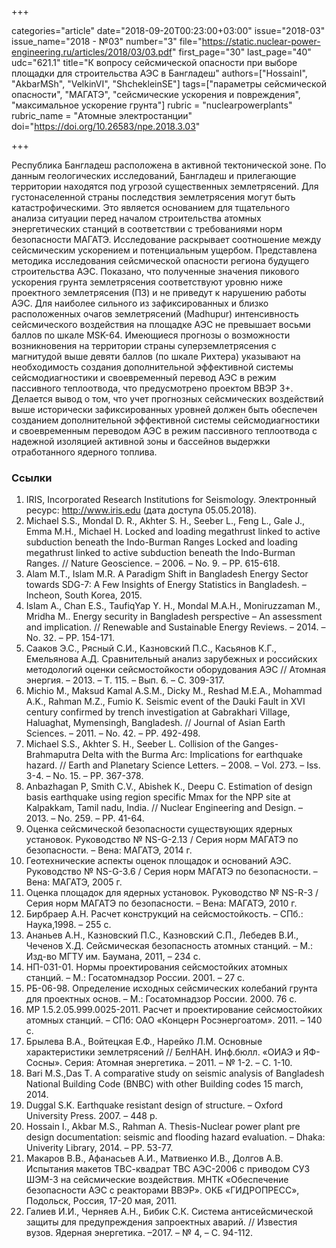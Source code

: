 +++

categories="article"
date="2018-09-20T00:23:00+03:00"
issue="2018-03"
issue_name="2018 - №03"
number="3"
file="https://static.nuclear-power-engineering.ru/articles/2018/03/03.pdf"
first_page="30"
last_page="40"
udc="621.1"
title="К вопросу сейсмической опасности при выборе площадки для строительства АЭС в Бангладеш"
authors=["HossainI", "АkbarMSh", "VelkinVI", "ShchekleinSE"]
tags=["параметры сейсмической опасности", "МАГАТЭ", "сейсмические ускорения и повреждения", "максимальное ускорение грунта"]
rubric = "nuclearpowerplants"
rubric_name = "Атомные электростанции"
doi="https://doi.org/10.26583/npe.2018.3.03"

+++

Республика Бангладеш расположена в активной тектонической зоне. По данным геологических исследований, Бангладеш и прилегающие территории находятся под угрозой существенных землетрясений. Для густонаселенной страны последствия землетрясения могут быть катастрофическими. Это является основанием для тщательного анализа ситуации перед началом строительства атомных энергетических станций в соответствии с требованиями норм безопасности МАГАТЭ. Исследование раскрывает соотношение между сейсмическим ускорением и потенциальным ущербом. Представлена методика исследования сейсмической опасности региона будущего строительства АЭС. Показано, что полученные значения пикового ускорения грунта землетрясения соответствуют уровню ниже проектного землетрясения (ПЗ) и не приведут к нарушению работы АЭС. Для наиболее сильного из зафиксированных и близко расположенных очагов землетрясений (Madhupur) интенсивность сейсмического воздействия на площадке АЭС не превышает восьми баллов по шкале MSK-64. Имеющиеся прогнозы о возможности возникновения на территории страны суперземлетрясения с магнитудой выше девяти баллов (по шкале Рихтера) указывают на необходимость создания дополнительной эффективной системы сейсмодиагностики и своевременный перевод АЭС в режим пассивного теплоотвода, что предусмотрено проектом ВВЭР 3+. Делается вывод о том, что учет прогнозных сейсмических воздействий выше исторически зафиксированных уровней должен быть обеспечен созданием дополнительной эффективной системы сейсмодиагностики и своевременным переводом АЭС в режим пассивного теплоотвода с надежной изоляцией активной зоны и бассейнов выдержки отработанного ядерного топлива.

### Ссылки

1. IRIS, Incorporated Research Institutions for Seismology. Электронный ресурс: http://www.iris.edu (дата доступа 05.05.2018).
2. Michael S.S., Mondal D. R., Akhter S. H., Seeber L., Feng L., Gale J., Emma M.H., Michael H. Locked and loading megathrust linked to active subduction beneath the Indo-Burman Ranges Locked and loading megathrust linked to active subduction beneath the Indo-Burman Ranges. // Nature Geoscience. – 2006. – No. 9. – PP. 615-618.
3. Alam M.T., Islam M.R. A Paradigm Shift in Bangladesh Energy Sector towards SDG-7: A Few Insights of Energy Statistics in Bangladesh. – Incheon, South Korea, 2015.
4. Islam A., Chan E.S., TaufiqYap Y. H., Mondal M.A.H., Moniruzzaman M., Mridha M.. Energy security in Bangladesh perspective – An assessment and implication. // Renewable and Sustainable Energy Reviews. – 2014. – No. 32. – PP. 154-171.
5. Сааков Э.С., Рясный С.И., Казновский П.С., Касьянов К.Г., Емельянова А.Д. Сравнительный анализ зарубежных и российских методологий оценки сейсмостойкости оборудования АЭС // Атомная энергия. – 2013. – Т. 115. – Вып. 6. – С. 309-317.
6. Michio M., Maksud Kamal A.S.M., Dicky M., Reshad M.E.A., Mohammad A.K., Rahman M.Z., Fumio K. Seismic event of the Dauki Fault in XVI century confirmed by trench investigation at Gabrakhari Village, Haluaghat, Mymensingh, Bangladesh. // Journal of Asian Earth Sciences. – 2011. – No. 42. – PP. 492-498.
7. Michael S.S., Akhter S. H., Seeber L. Collision of the Ganges-Brahmaputra Delta with the Burma Arc: Implications for earthquake hazard. // Earth and Planetary Science Letters. – 2008. – Vol. 273. – Iss. 3-4. – No. 15. – PP. 367-378.
8. Anbazhagan P, Smith C.V., Abishek К., Deepu С. Estimation of design basis earthquake using region specific Mmax for the NPP site at Kalpakkam, Tamil nadu, India. // Nuclear Engineering and Design. – 2013. – No. 259. – PP. 41-64.
9. Оценка сейсмической безопасности существующих ядерных установок. Руководство № NS-G-2.13 / Серия норм МАГАТЭ по безопасности. – Вена: МАГАТЭ, 2014 г.
10. Геотехнические аспекты оценок площадок и оснований АЭС. Руководство № NS-G-3.6 / Серия норм МАГАТЭ по безопасности. – Вена: МАГАТЭ, 2005 г.
11. Оценка площадок для ядерных установок. Руководство № NS-R-3 / Серия норм МАГАТЭ по безопасности. – Вена: МАГАТЭ, 2010 г.
12. Бирбраер А.Н. Расчет конструкций на сейсмостойкость. – СПб.: Наука,1998. – 255 с.
13. Ананьев А.Н., Казновский П.С., Казновский С.П., Лебедев В.И., Чеченов Х.Д. Сейсмическая безопасность атомных станций. – М.: Изд-во МГТУ им. Баумана, 2011, – 234 с.
14. НП-031-01. Нормы проектирования сейсмостойких атомных станций. – М.: Госатомнадзор России. 2001. – 27 с.
15. РБ-06-98. Определение исходных сейсмических колебаний грунта для проектных основ. – М.: Госатомнадзор России. 2000. 76 с.
16. МР 1.5.2.05.999.0025-2011. Расчет и проектирование сейсмостойких атомных станций. – СПб: ОАО «Концерн Росэнергоатом». 2011. – 140 с.
17. Брылева В.А., Войтецкая Е.Ф., Нарейко Л.М. Основные характеристики землетрясений // БелНАН. Инф.бюлл. «ОИАЭ и ЯФ-Сосны». Серия: Атомная энергетика. – 2011. – № 1-2. – С. 1-10.
18. Bari M.S.,Das T. A comparative study on seismic analysis of Bangladesh National Building Code (BNBC) with other Building codes 15 march, 2014.
19. Duggal S.K. Earthquake resistant design of structure. – Oxford University Press. 2007. – 448 p.
20. Hossain I., Akbar M.S., Rahman A. Thesis-Nuclear power plant pre design documentation: seismic and flooding hazard evaluation. – Dhaka: Univerity Library, 2014. – PP. 53-77.
21. Макаров В.В., Афанасьев А.И., Матвиенко И.В., Долгов А.В. Испытания макетов ТВС-квадрат ТВС АЭС-2006 с приводом СУЗ ШЭМ-3 на сейсмические воздействия. МНТК «Обеспечение безопасности АЭС с реакторами ВВЭР». ОКБ «ГИДРОПРЕСС», Подольск, Россия, 17-20 мая, 2011.
22. Галиев И.И., Черняев А.Н., Бибик С.К. Система антисейсмической защиты для предупреждения запроектных аварий. // Известия вузов. Ядерная энергетика. –2017. – № 4, – С. 94-112.